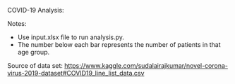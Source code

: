 COVID-19 Analysis:

Notes: 
- Use input.xlsx file to run analysis.py.
- The number below each bar represents the number of patients in that age group.

Source of data set: 
https://www.kaggle.com/sudalairajkumar/novel-corona-virus-2019-dataset#COVID19_line_list_data.csv
